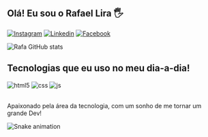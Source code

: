 ## Olá! Eu sou o Rafael Lira 🖐️
[![Instagram](https://img.shields.io/badge/Instagram-E4405F?style=for-the-badge&logo=instagram&logoColor=white)](https://instagram.com/fael.lira_)
[![Linkedin](https://img.shields.io/badge/LinkedIn-0077B5?style=for-the-badge&logo=linkedin&logoColor=white)](https://www.linkedin.com/in/rafael-lira-1b774a1236)
[![Facebook](https://img.shields.io/badge/Facebook-1877F2?style=for-the-badge&logo=facebook&logoColor=white)](https://www.facebook.com/rafael.lira.505)

![Rafa GitHub stats](https://github-readme-stats.vercel.app/api?username=RafaDesenvolve&show_icons=true&theme=dracula&count_private=true)

## Tecnologias que eu uso no meu dia-a-dia!

<div style="display: inline_block">
  <img align="center" alt="html5" src="https://img.shields.io/badge/HTML5-E34F26?style=for-the-badge&logo=html5&logoColor=white" />
  <img align="center" alt="css" src="https://img.shields.io/badge/CSS3-1572B6?style=for-the-badge&logo=css3&logoColor=white" />
  <img align="center" alt="js" src="https://img.shields.io/badge/JavaScript-F7DF1E?style=for-the-badge&logo=javascript&logoColor=black" />
</div><br/>

Apaixonado pela área da tecnologia, com um sonho de me tornar um grande Dev!

![Snake animation](https://github.com/devemdobro/devemdobro/blob/output/github-contribution-grid-snake.svg)
